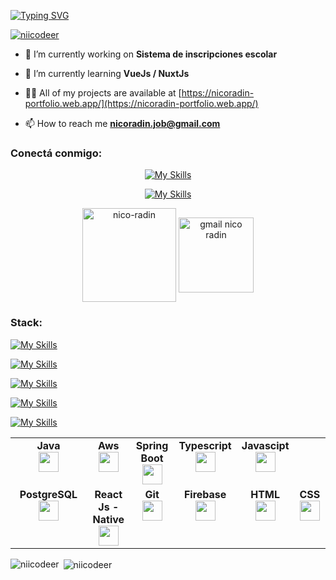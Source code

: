 [![Typing SVG](https://readme-typing-svg.demolab.com?font=Gochi+Hand&size=32&duration=4000&pause=1000&color=60F7D5&background=0A192F&center=true&vCenter=true&random=false&width=960&height=120&lines=Hola%2C+Soy+Nico!+%F0%9F%91%8B;Desarrollador++Full-stack+%F0%9F%92%BB;Estudiante+de+Tecnicatura+Superior+en+Programaci%C3%B3n+)](https://git.io/typing-svg)

<p align="left"> <a href="https://github.com/ryo-ma/github-profile-trophy"><img src="https://github-profile-trophy.vercel.app/?username=niicodeer" alt="niicodeer" /></a> </p>

- 🔭 I’m currently working on **Sistema de inscripciones escolar**

- 🌱 I’m currently learning **VueJs / NuxtJs**

- 👨‍💻 All of my projects are available at [https://nicoradin-portfolio.web.app/](https://nicoradin-portfolio.web.app/)

- 📫 How to reach me **nicoradin.job@gmail.com**

<h3 align="left">Conectá conmigo:</h3>
<div align="center"> 
  
<a href="https://linkedin.com/in/nico-radin" target="blank" >[![My Skills](https://skillicons.dev/icons?i=linkedin)](https://linkedin.com/in/nico-radin)</a>

  [![My Skills](https://skillicons.dev/icons?i=gmail)](mailto:nicoradin.job@gmail.com)
  
<a href="https://linkedin.com/in/nico-radin" target="blank" ><img align="center" src="https://img.shields.io/badge/LinkedIn-0077B5?style=for-the-badge&logo=linkedin&logoColor=white" alt="nico-radin" width="150px"  /></a>
<a href="mailto:nicoradin.job@gmail.com" target="blank"><img align="center" width="120px"  src="https://img.shields.io/badge/Gmail-D14836?style=for-the-badge&logo=gmail&logoColor=white" alt="gmail nico radin" /></a>
</div>

<h3 align="left">Stack:</h3>


[![My Skills](https://skillicons.dev/icons?i=html,css,bootstrap,tailwind)](#)

[![My Skills](https://skillicons.dev/icons?i=js,typescript,nodejs,php,java)](#)

[![My Skills](https://skillicons.dev/icons?i=react,vue)](#)

[![My Skills](https://skillicons.dev/icons?i=laravel,express)](#)

[![My Skills](https://skillicons.dev/icons?i=mysql,mongodb,firebase)](#)


<table width="420px">
    <tbody>
        <tr valign="top">
            <td width="500px" align="center">
            <span><strong>Java</strong></span><br>
            <img height="32" src="https://cdn.jsdelivr.net/gh/devicons/devicon/icons/java/java-original.svg">
            </td>
            <td width="80px" align="center">
            <span><strong>Aws</strong></span><br>
            <img height="32px" src="https://cdn.jsdelivr.net/gh/devicons/devicon/icons/amazonwebservices/amazonwebservices-original.svg">
            </td>
           <td width="120px" align="center">
            <span><strong>Spring Boot</strong></span><br>
            <img height="32px" src="https://cdn.jsdelivr.net/gh/devicons/devicon/icons/spring/spring-original.svg">
            </td>
            <td width="80px" align="center">
            <span><strong>Typescript</strong></span><br>
            <img height="32px" src="https://cdn.jsdelivr.net/gh/devicons/devicon/icons/typescript/typescript-original.svg">
            </td>
           <td width="80px" align="center">
            <span><strong>Javascipt</strong></span><br>
            <img height="32px" src="https://cdn.jsdelivr.net/gh/devicons/devicon/icons/javascript/javascript-original.svg">
            </td> 
        </tr>
        <tr valign="top">
           <td width="80px" align="center">
            <span><strong>PostgreSQL</strong></span><br>
            <img height="32px" src="https://cdn.jsdelivr.net/gh/devicons/devicon/icons/postgresql/postgresql-original.svg">
            </td>
            <td width="150px" align="center">
            <span><strong>React Js - Native</strong></span><br>
            <img height="32px" src="https://cdn.jsdelivr.net/gh/devicons/devicon/icons/react/react-original.svg">
            </td>
            <td width="80px" align="center">
            <span><strong>Git</strong></span><br>
            <img height="32px" src="https://cdn.jsdelivr.net/gh/devicons/devicon/icons/git/git-plain.svg">
            </td>
             <td width="80px" align="center">
            <span><strong>Firebase</strong></span><br>
            <img height="32px" src="https://cdn.jsdelivr.net/gh/devicons/devicon/icons/firebase/firebase-plain.svg">
            </td>
             <td width="80px" align="center">
            <span><strong>HTML</strong></span><br>
            <img height="32" src="https://cdn.jsdelivr.net/gh/devicons/devicon/icons/html5/html5-original.svg">
            </td>
            <td width="80px" align="center">
            <span><strong>CSS</strong></span><br>
            <img height="32px" src="https://cdn.jsdelivr.net/gh/devicons/devicon/icons/css3/css3-original.svg">
            </td>
        </tr>
    </tbody>
</table>


<p><img align="left" src="https://github-readme-stats.vercel.app/api/top-langs?username=niicodeer&show_icons=true&locale=en&layout=compact" alt="niicodeer" /></p>

<p>&nbsp;<img align="center" src="https://github-readme-stats.vercel.app/api?username=niicodeer&show_icons=true&locale=en" alt="niicodeer" /></p>
